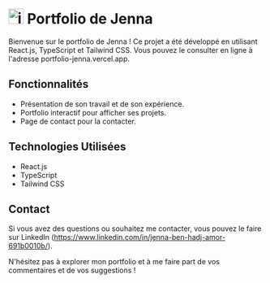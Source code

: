 # <img width="30px" height="30px" alt="icone" src="https://github.com/y28lyn/portfolio-jenna/assets/97447648/60bb2bbe-2dea-4050-8fff-dc66035054d1"> Portfolio de Jenna

Bienvenue sur le portfolio de Jenna ! Ce projet a été développé en utilisant React.js, TypeScript et Tailwind CSS. Vous pouvez le consulter en ligne à l'adresse portfolio-jenna.vercel.app.

## Fonctionnalités

- Présentation de son travail et de son expérience.
- Portfolio interactif pour afficher ses projets.
- Page de contact pour la contacter.

## Technologies Utilisées

- React.js
- TypeScript
- Tailwind CSS

## Contact

Si vous avez des questions ou souhaitez me contacter, vous pouvez le faire sur LinkedIn (https://www.linkedin.com/in/jenna-ben-hadj-amor-691b0010b/).

N'hésitez pas à explorer mon portfolio et à me faire part de vos commentaires et de vos suggestions !

